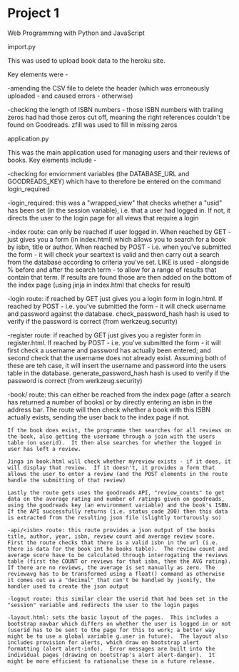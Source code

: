 # Project 1

Web Programming with Python and JavaScript

import.py

  This was used to upload book data to the heroku site.

  Key elements were -

  -amending the CSV file to delete the header (which was erroneously uploaded - and caused errors - otherwise)

  -checking the length of ISBN numbers - those ISBN numbers with trailing zeros had had those zeros cut off, meaning the right references couldn't be found on Goodreads.  zfill was used to fill in missing zeros

application.py

 This was the main application used for managing users and their reviews of books.  Key elements include -

  -checking for enviornment variables (the DATABASE_URL and GOODREADS_KEY) which have to therefore be entered on the command login_required

  -login_required: this was a "wrapped_view" that checks whether a "usid" has been set (in the session variable), i.e. that a user had logged in.  If not, it directs the user to the login page for all views that require a login

  -index route: can only be reached if user logged in.  When reached by GET - just gives you a form (in index.html) which allows you to search for a book by isbn, title or author.  When reached by POST - i.e. when you've submitted the form - it will check your seartext is valid and then carry out a search from the database according to criteria you've set. LIKE is used - alongside % before and after the search term - to allow for a range of results that contain that term.  If results are found those are then added on the bottom of the index page (using jinja in index.html that checks for result)

  -login route: if reached by GET just gives you a login form in login.html.  If reached by POST - i.e. you've submitted the form - it will check username and password against the database.  check_password_hash hash is used to verify if the password is correct (from werkzeug.security)

  -register route: if reached by GET just gives you a register form in register.html.  If reached by POST - i.e. you've submitted the form - it will first check a username and password has actually been entered; and second check that the username does not already exist.  Assuming both of these are teh case, it will insert the username and password into the users table in the database.  generate_password_hash hash is used to verify if the password is correct (from werkzeug.security)

  -book/<isbn> route: this can either be reached from the index page (after a search has returned a number of books) or by directly entering an isbn in the address bar.  The route will then check whether a book with this ISBN actually exists, sending the user back to the index page if not.

    If the book does exist, the programme then searches for all reviews on the book, also getting the username through a join with the users table (on userid).  It then also searches for whether the logged in user has left a review.

    Jinga in book.html will check whether myreview exists - if it does, it will display that review.  If it doesn't, it provides a form that allows the user to enter a review (and the POST elements in the route handle the submitting of that review)

    Lastly the route gets uses the goodreads API, "review_counts" to get data on the average rating and number of ratings given on goodreads, using the goodreads key (an environment variable) and the book's ISBN.  If the API successfully returns (i.e. status_code 200) then this data is extracted from the resulting json file (slightly torturously so)   

    -api/<isbn> route: this route provides a json output of the books title, author, year, isbn, review count and average review score.  First the route checks that there is a valid isbn in the url (i.e. there is data for the book int he books table).  The review count and average score have to be calculated through interrogating the reviews table (first the COUNT or reviews for that isbn, then the AVG rating).  If there are no reviews, the average is set manually as zero. The reviewavg has to be transformed using a float() command as otherwise it comes out as a "decimal" that can't be handled by jsonify, the handler used to create the json output

    -logout route: this similar clear the userid that had been set in the "session" variable and redirects the user to the login pages

    -layout.html: sets the basic layout of the pages.  This includes a bootstrap navbar which differs on whether the user is logged in or not (userid has to be sent to the page for this to work; a better way might be to use a global variable g.user in future).  The layout also includes provision for alerts, which draw on bootstrap alert formatting (alert alert-info).  Error messages are built into the individual pages (drawing on bootstrap's alert alert-danger).  It might be more efficient to rationalise these in a future release.
